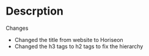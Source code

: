 # Descrption 

Changes

* Changed the title from website to Horiseon
* Changed the h3 tags to h2 tags to fix the hierarchy 
